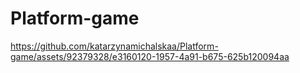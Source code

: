 # Platform-game




https://github.com/katarzynamichalskaa/Platform-game/assets/92379328/e3160120-1957-4a91-b675-625b120094aa

